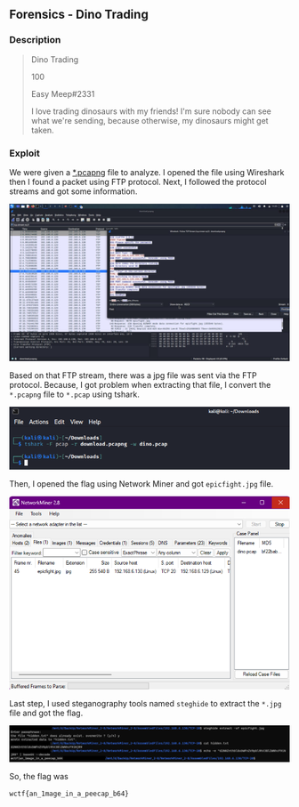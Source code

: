 ## Forensics - Dino Trading

### Description

> Dino Trading
> 
> 100
> 
> Easy Meep#2331
> 
> I love trading dinosaurs with my friends! I'm sure nobody can see what we're sending, because otherwise, my dinosaurs might get taken.

### Exploit

We were given a [*.pcapng](chall/download.pcapng) file to analyze. I opened the file using Wireshark then I found a packet using FTP protocol. Next, I followed the protocol streams and got some information.

![ftp-wireshark](assets/ftp-wireshark.png)

Based on that FTP stream, there was a jpg file was sent via the FTP protocol. Because, I got problem when extracting that file, I convert the `*.pcapng` file to `*.pcap` using tshark.

![conver](assets/convert.png)

Then, I opened the flag using Network Miner and got `epicfight.jpg` file.

![nm](assets/networkminer.png)

Last step, I used steganography tools named `steghide` to extract the `*.jpg` file and got the flag.

![flag](assets/flag.png)

So, the flag was
```
wctf{an_1mage_in_a_peecap_b64}
```